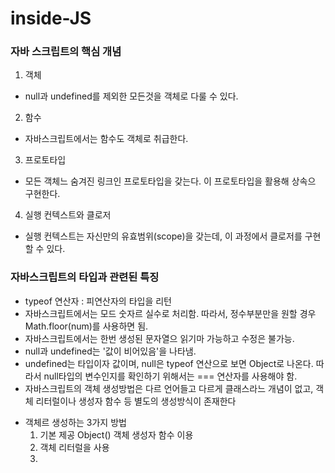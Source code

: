 # inside-JS

### 자바 스크립트의 핵심 개념
1. 객체
  * null과 undefined를 제외한 모든것을 객체로 다룰 수 있다.
2. 함수
  * 자바스크립트에서는 함수도 객체로 취급한다.
3. 프로토타입
  * 모든 객체느 숨겨진 링크인 프로토타입을 갖는다. 이 프로토타입을 활용해 상속으 구현한다.
4. 실행 컨텍스트와 클로저
  * 실행 컨텍스트는 자신만의 유효범위(scope)을 갖는데, 이 과정에서 클로저를 구현할 수 있다.

### 자바스크립트의 타입과 관련된 특징
* typeof 연산자 : 피연산자의 타입을 리턴
* 자바스크립트에서는 모드 숫자르 실수로 처리함. 따라서, 정수부분만을 원할 경우 Math.floor(num)를 사용하면 됨.
* 자바스크립트에서는 한번 생성된 문자열으 읽기마 가능하고 수정은 불가능.
* null과 undefined는 '값이 비어있음'을 나타냄.
* undefined는 타입이자 값이며, null은 typeof 연산으로 보면 Object로 나온다. 따라서 null타입의 변수인지를 확인하기 위해서는 === 연산자를 사용해야 함.
* 자바스크립트의 객체 생성방법은 다르 언어들고 다르게 클래스라느 개념이 없고, 객체 리터럴이나 생성자 함수 등 별도의 생성방식이 존재한다
 + 객체르 생성하는 3가지 방법
   1. 기본 제공 Object() 객체 생성자 함수 이용
   2. 객체 리터럴을 사용
   3. 
